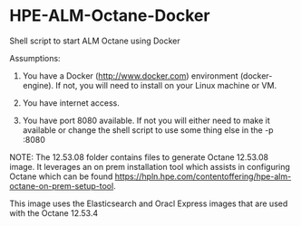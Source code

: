 # HPE-ALM-Octane-Docker
Shell script to start ALM Octane using Docker

Assumptions: 
  1) You have a Docker (http://www.docker.com) environment (docker-engine).  If not, you will need to install on your Linux machine or VM.
  
  2) You have internet access.
  
  3) You have port 8080 available.  If not you will either need to make it available or change the shell script to use some thing else in the -p <myport>:8080
  

NOTE:
The 12.53.08 folder contains files to generate Octane 12.53.08 image.  It leverages an on prem installation tool which assists in configuring Octane which can be found https://hpln.hpe.com/contentoffering/hpe-alm-octane-on-prem-setup-tool.

This image uses the Elasticsearch and Oracl Express images that are used with the Octane 12.53.4
